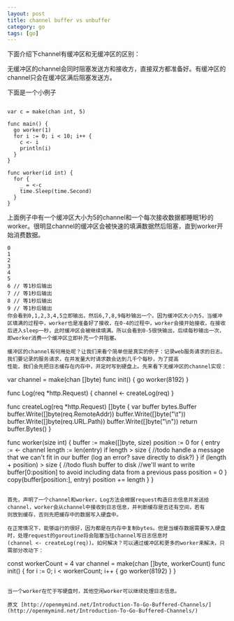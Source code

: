 ```yaml
---
layout: post
title: channel buffer vs unbuffer
category: go
tags: [go]
---
```


下面介绍下channel有缓冲区和无缓冲区的区别：

无缓冲区的channel会同时阻塞发送方和接收方，直接双方都准备好。有缓冲区的channel只会在缓冲区满后阻塞发送方。

下面是一个小例子

```

var c = make(chan int, 5)

func main() {
  go worker(1)
  for i := 0; i < 10; i++ {
    c <- i
    println(i)
  }
}

func worker(id int) {
  for {
    _ = <-c
    time.Sleep(time.Second)
  }
}

```

上面例子中有一个缓冲区大小为5的channel和一个每次接收数据都睡眠1秒的worker。很明显channel的缓冲区会被快速的填满数据然后阻塞，直到worker开始消费数据。
```
0
1
2
3
4
5
6 // 等1秒后输出
7 // 等1秒后输出
8 // 等1秒后输出
9 // 等1秒后输出
你会看到0,1,2,3,4,5立即输出，然后6,7,8,9每秒输出一个。因为缓冲区大小为5，当缓冲区填满的过程中，worker也是准备好了接收，在0-4的过程中，worker会接开始接收，在接收后进入sleep一秒，此时缓冲区会被继续填满。所以会看到0-5很快输出，后续每秒输出一次，即worker消费一个缓冲区立即补充一个并阻塞。

缓冲区的channel有何用处呢？让我们来看个简单但是真实的例子：记录web服务请求的日志。我们要记录的服务请求，在并发量大时请求数会达到几千个每秒，为了提高
性能，我们会先把日志缓存在内存中，并定时写到硬盘上。先来看下无缓冲区的channel实现：

```

var channel = make(chan []byte)
func init() {
  go worker(8192)
}

func Log(req *http.Request) {
  channel <- createLog(req)
}

func createLog(req *http.Request) []byte {
  var buffer bytes.Buffer
  buffer.Write([]byte(req.RemoteAddr))
  buffer.Write([]byte("\t"))
  buffer.Write([]byte(req.URL.Path))
  buffer.Write([]byte("\n"))
  return buffer.Bytes()
}

func worker(size int) {
  buffer := make([]byte, size)
  position := 0
  for {
    entry := <- channel
    length := len(entry)
    if length > size {
      //todo handle a message that we can't fit in our buffer (log an error? save directly to disk?)
    }
    if (length + position) > size {
      //todo flush buffer to disk
      //we'll want to write buffer[0:position] to avoid including data from a previous pass
      position = 0
    }
    copy(buffer[position:], entry)
    position += length
  }
}

```

首先，声明了一个channel和worker，Log方法会根据request构造日志信息并发送给channel，worker会从channel中接收到日志信息，并判断缓存是否还有空间，若有
则放到缓存，否则先把缓存中的数据写入硬盘中。

在正常情况下，能够运行的很好，因为都是在内存中复制bytes。但是当缓存数据需要写入硬盘时，处理request的goroutine将会阻塞当往channel写日志信息时
(channel <- createLog(req))。如何解决？可以通过缓冲区和更多的worker来解决，只需部分改动下：

```

const workerCount = 4
var channel = make(chan []byte, workerCount)
func init() {
  for i := 0; i < workerCount; i++ {
    go worker(8192)
  }
}

```

当一个worker在忙于写硬盘时，其他空闲worker可以继续处理日志信息。

原文 [http://openmymind.net/Introduction-To-Go-Buffered-Channels/](http://openmymind.net/Introduction-To-Go-Buffered-Channels/)
